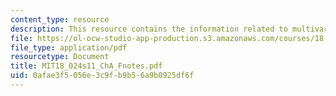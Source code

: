 ```yaml
---
content_type: resource
description: This resource contains the information related to multivariable calculus.
file: https://ol-ocw-studio-app-production.s3.amazonaws.com/courses/18-024-multivariable-calculus-with-theory-spring-2011/0afae3f5056e3c9fb9b56a9b0925df6f_MIT18_024s11_ChA_Fnotes.pdf
file_type: application/pdf
resourcetype: Document
title: MIT18_024s11_ChA_Fnotes.pdf
uid: 0afae3f5-056e-3c9f-b9b5-6a9b0925df6f
---
```

